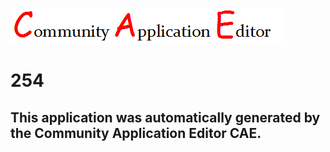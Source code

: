 ![CAE](https://github.com/CAE-Community-Application-Editor/CAE-Deployment-Temp/blob/master/img/logo.png)  

254
===================


This application was automatically generated by the Community Application Editor CAE.  
---------------
